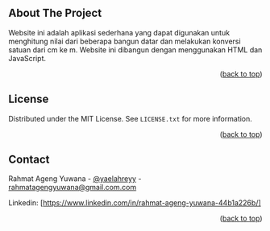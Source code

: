 

<!-- ABOUT THE PROJECT -->
## About The Project


Website ini adalah aplikasi sederhana yang dapat digunakan untuk menghitung nilai dari beberapa bangun datar dan melakukan konversi satuan dari cm ke m. Website ini dibangun dengan menggunakan HTML dan JavaScript.

<p align="right">(<a href="#readme-top">back to top</a>)</p>





<!-- LICENSE -->
## License

Distributed under the MIT License. See `LICENSE.txt` for more information.

<p align="right">(<a href="#readme-top">back to top</a>)</p>



<!-- CONTACT -->
## Contact

Rahmat Ageng Yuwana - [@yaelahreyy](https://www.instagram.com/yaelahreyy/) - rahmatagengyuwana@gmail.com.com

Linkedin: [https://www.linkedin.com/in/rahmat-ageng-yuwana-44b1a226b/]

<p align="right">(<a href="#readme-top">back to top</a>)</p>

